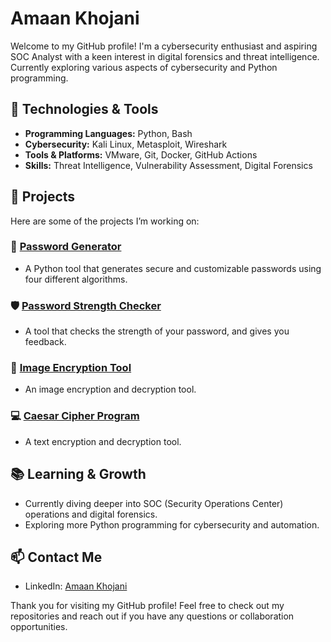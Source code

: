 # Amaan Khojani

Welcome to my GitHub profile! I'm a cybersecurity enthusiast and aspiring SOC Analyst with a keen interest in digital forensics and threat intelligence. Currently exploring various aspects of cybersecurity and Python programming.

## 🔧 Technologies & Tools

- **Programming Languages:** Python, Bash
- **Cybersecurity:** Kali Linux, Metasploit, Wireshark
- **Tools & Platforms:** VMware, Git, Docker, GitHub Actions
- **Skills:** Threat Intelligence, Vulnerability Assessment, Digital Forensics

## 💼 Projects

Here are some of the projects I’m working on:



### 🔑 [Password Generator](https://github.com/threathawk05/VAULT_TEC_SECURITY)
- A Python tool that generates secure and customizable passwords using four different algorithms.

### 🛡️ [Password Strength Checker](https://github.com/threathawk05/PRODIGY_CS_03)
- A tool that checks the strength of your password, and gives you feedback.

### 🔐 [Image Encryption Tool](https://github.com/threathawk05/PRODIGY_CS_02)
- An image encryption and decryption tool.

### 💻 [Caesar Cipher Program](https://github.com/threathawk05/PRODIGY_CS_01)
- A text encryption and decryption tool.

## 📚 Learning & Growth

- Currently diving deeper into SOC (Security Operations Center) operations and digital forensics.
- Exploring more Python programming for cybersecurity and automation.

## 📫 Contact Me

- LinkedIn: [Amaan Khojani](https://www.linkedin.com/in/amaan-khojani-807098255/)

Thank you for visiting my GitHub profile! Feel free to check out my repositories and reach out if you have any questions or collaboration opportunities.


<!---
threathawk05/threathawk05 is a ✨ special ✨ repository because its `README.md` (this file) appears on your GitHub profile.
You can click the Preview link to take a look at your changes.
--->
